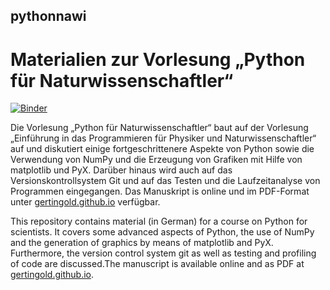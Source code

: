 ## pythonnawi
# Materialien zur Vorlesung „Python für Naturwissenschaftler“

[![Binder](http://mybinder.org/badge.svg)](http://mybinder.org:/repo/gertingold/pythonnawi)

Die Vorlesung „Python für Naturwissenschaftler“ baut auf der Vorlesung „Einführung in das Programmieren für Physiker und Naturwissenschaftler“ auf und diskutiert einige fortgeschrittenere Aspekte von Python sowie die Verwendung von NumPy und die Erzeugung von Grafiken mit Hilfe von matplotlib und PyX. Darüber hinaus wird auch auf das Versionskontrollsystem Git und auf das Testen und die Laufzeitanalyse von Programmen eingegangen. Das Manuskript is online und im PDF-Format unter [gertingold.github.io](http://gertingold.github.io) verfügbar.

This repository contains material (in German) for a course on Python for scientists. It covers some advanced aspects of Python, the use of NumPy and the generation of graphics by means of matplotlib and PyX. Furthermore, the version control system git as well as testing and profiling of code are discussed.The manuscript is available online and as PDF at [gertingold.github.io](http://gertingold.github.io).
